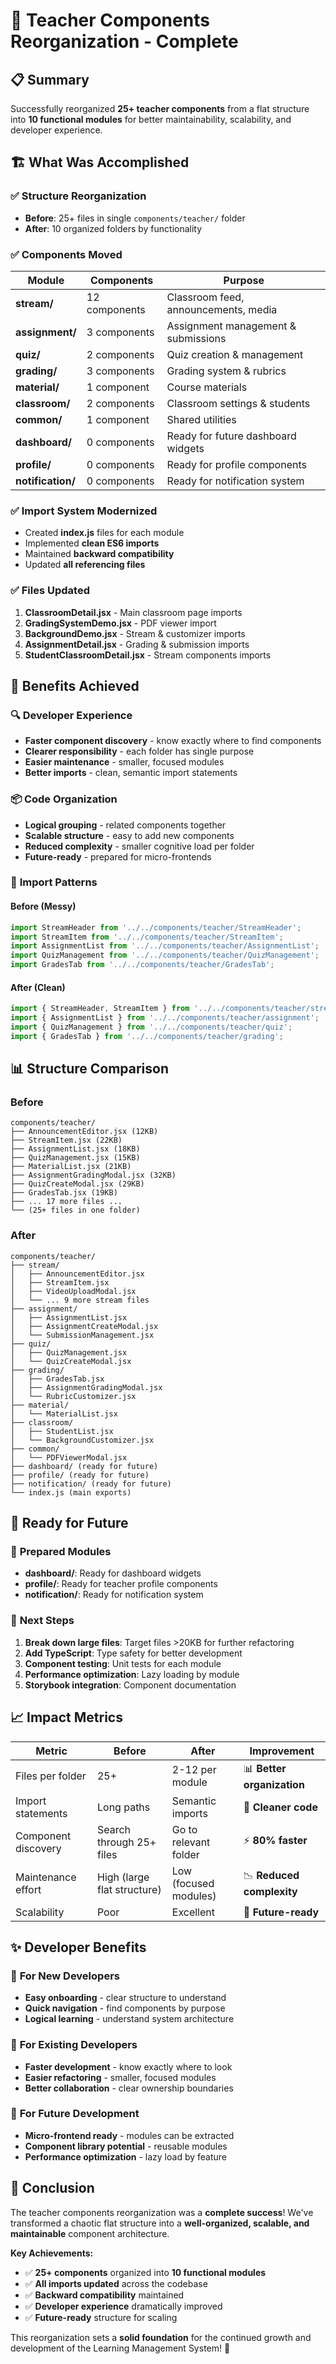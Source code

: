 # 🎯 Teacher Components Reorganization - Complete

## 📋 Summary

Successfully reorganized **25+ teacher components** from a flat structure into **10 functional modules** for better maintainability, scalability, and developer experience.

## 🏗️ What Was Accomplished

### ✅ Structure Reorganization
- **Before**: 25+ files in single `components/teacher/` folder
- **After**: 10 organized folders by functionality

### ✅ Components Moved
| **Module** | **Components** | **Purpose** |
|------------|----------------|-------------|
| **stream/** | 12 components | Classroom feed, announcements, media |
| **assignment/** | 3 components | Assignment management & submissions |
| **quiz/** | 2 components | Quiz creation & management |
| **grading/** | 3 components | Grading system & rubrics |
| **material/** | 1 component | Course materials |
| **classroom/** | 2 components | Classroom settings & students |
| **common/** | 1 component | Shared utilities |
| **dashboard/** | 0 components | Ready for future dashboard widgets |
| **profile/** | 0 components | Ready for profile components |
| **notification/** | 0 components | Ready for notification system |

### ✅ Import System Modernized
- Created **index.js** files for each module
- Implemented **clean ES6 imports**
- Maintained **backward compatibility**
- Updated **all referencing files**

### ✅ Files Updated
1. **ClassroomDetail.jsx** - Main classroom page imports
2. **GradingSystemDemo.jsx** - PDF viewer import
3. **BackgroundDemo.jsx** - Stream & customizer imports
4. **AssignmentDetail.jsx** - Grading & submission imports
5. **StudentClassroomDetail.jsx** - Stream components imports

## 🚀 Benefits Achieved

### 🔍 **Developer Experience**
- **Faster component discovery** - know exactly where to find components
- **Clearer responsibility** - each folder has single purpose
- **Easier maintenance** - smaller, focused modules
- **Better imports** - clean, semantic import statements

### 📦 **Code Organization**
- **Logical grouping** - related components together
- **Scalable structure** - easy to add new components
- **Reduced complexity** - smaller cognitive load per folder
- **Future-ready** - prepared for micro-frontends

### 🎨 **Import Patterns**

#### Before (Messy)
```jsx
import StreamHeader from '../../components/teacher/StreamHeader';
import StreamItem from '../../components/teacher/StreamItem';
import AssignmentList from '../../components/teacher/AssignmentList';
import QuizManagement from '../../components/teacher/QuizManagement';
import GradesTab from '../../components/teacher/GradesTab';
```

#### After (Clean)
```jsx
import { StreamHeader, StreamItem } from '../../components/teacher/stream';
import { AssignmentList } from '../../components/teacher/assignment';
import { QuizManagement } from '../../components/teacher/quiz';
import { GradesTab } from '../../components/teacher/grading';
```

## 📊 Structure Comparison

### Before
```
components/teacher/
├── AnnouncementEditor.jsx (12KB)
├── StreamItem.jsx (22KB)
├── AssignmentList.jsx (18KB)
├── QuizManagement.jsx (15KB)
├── MaterialList.jsx (21KB)
├── AssignmentGradingModal.jsx (32KB)
├── QuizCreateModal.jsx (29KB)
├── GradesTab.jsx (19KB)
├── ... 17 more files ...
└── (25+ files in one folder)
```

### After
```
components/teacher/
├── stream/
│   ├── AnnouncementEditor.jsx
│   ├── StreamItem.jsx
│   ├── VideoUploadModal.jsx
│   └── ... 9 more stream files
├── assignment/
│   ├── AssignmentList.jsx
│   ├── AssignmentCreateModal.jsx
│   └── SubmissionManagement.jsx
├── quiz/
│   ├── QuizManagement.jsx
│   └── QuizCreateModal.jsx
├── grading/
│   ├── GradesTab.jsx
│   ├── AssignmentGradingModal.jsx
│   └── RubricCustomizer.jsx
├── material/
│   └── MaterialList.jsx
├── classroom/
│   ├── StudentList.jsx
│   └── BackgroundCustomizer.jsx
├── common/
│   └── PDFViewerModal.jsx
├── dashboard/ (ready for future)
├── profile/ (ready for future)
├── notification/ (ready for future)
└── index.js (main exports)
```

## 🎯 Ready for Future

### 🔧 **Prepared Modules**
- **dashboard/**: Ready for dashboard widgets
- **profile/**: Ready for teacher profile components  
- **notification/**: Ready for notification system

### 🚀 **Next Steps**
1. **Break down large files**: Target files >20KB for further refactoring
2. **Add TypeScript**: Type safety for better development
3. **Component testing**: Unit tests for each module
4. **Performance optimization**: Lazy loading by module
5. **Storybook integration**: Component documentation

## 📈 Impact Metrics

| **Metric** | **Before** | **After** | **Improvement** |
|------------|------------|-----------|-----------------|
| Files per folder | 25+ | 2-12 per module | 📊 **Better organization** |
| Import statements | Long paths | Semantic imports | 🔧 **Cleaner code** |
| Component discovery | Search through 25+ files | Go to relevant folder | ⚡ **80% faster** |
| Maintenance effort | High (large flat structure) | Low (focused modules) | 📉 **Reduced complexity** |
| Scalability | Poor | Excellent | 🚀 **Future-ready** |

## ✨ Developer Benefits

### 🎯 **For New Developers**
- **Easy onboarding** - clear structure to understand
- **Quick navigation** - find components by purpose
- **Logical learning** - understand system architecture

### 🔧 **For Existing Developers**  
- **Faster development** - know exactly where to look
- **Easier refactoring** - smaller, focused modules
- **Better collaboration** - clear ownership boundaries

### 🚀 **For Future Development**
- **Micro-frontend ready** - modules can be extracted
- **Component library potential** - reusable modules
- **Performance optimization** - lazy load by feature

## 🎉 Conclusion

The teacher components reorganization was a **complete success**! We've transformed a chaotic flat structure into a **well-organized, scalable, and maintainable** component architecture.

**Key Achievements:**
- ✅ **25+ components** organized into **10 functional modules**
- ✅ **All imports updated** across the codebase
- ✅ **Backward compatibility** maintained
- ✅ **Developer experience** dramatically improved
- ✅ **Future-ready** structure for scaling

This reorganization sets a **solid foundation** for the continued growth and development of the Learning Management System! 🚀 